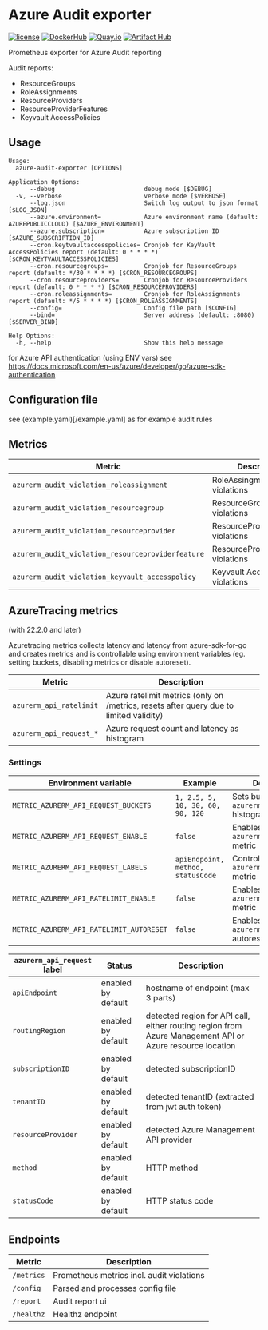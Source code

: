 # Azure Audit exporter

[![license](https://img.shields.io/github/license/webdevops/azure-audit-exporter.svg)](https://github.com/webdevops/azure-audit-exporter/blob/master/LICENSE)
[![DockerHub](https://img.shields.io/badge/DockerHub-webdevops%2Fazure--audit--exporter-blue)](https://hub.docker.com/r/webdevops/azure-audit-exporter/)
[![Quay.io](https://img.shields.io/badge/Quay.io-webdevops%2Fazure--audit--exporter-blue)](https://quay.io/repository/webdevops/azure-audit-exporter)
[![Artifact Hub](https://img.shields.io/endpoint?url=https://artifacthub.io/badge/repository/azure-audit-exporter)](https://artifacthub.io/packages/search?repo=azure-audit-exporter)

Prometheus exporter for Azure Audit reporting

Audit reports:
- ResourceGroups
- RoleAssignments
- ResourceProviders
- ResourceProviderFeatures
- Keyvault AccessPolicies

## Usage

```
Usage:
  azure-audit-exporter [OPTIONS]

Application Options:
      --debug                         debug mode [$DEBUG]
  -v, --verbose                       verbose mode [$VERBOSE]
      --log.json                      Switch log output to json format [$LOG_JSON]
      --azure.environment=            Azure environment name (default: AZUREPUBLICCLOUD) [$AZURE_ENVIRONMENT]
      --azure.subscription=           Azure subscription ID [$AZURE_SUBSCRIPTION_ID]
      --cron.keytvaultaccesspolicies= Cronjob for KeyVault AccessPolicies report (default: 0 * * * *) [$CRON_KEYTVAULTACCESSPOLICIES]
      --cron.resourcegroups=          Cronjob for ResourceGroups report (default: */30 * * * *) [$CRON_RESOURCEGROUPS]
      --cron.resourceproviders=       Cronjob for ResourceProviders report (default: 0 * * * *) [$CRON_RESOURCEPROVIDERS]
      --cron.roleassignments=         Cronjob for RoleAssignments report (default: */5 * * * *) [$CRON_ROLEASSIGNMENTS]
      --config=                       Config file path [$CONFIG]
      --bind=                         Server address (default: :8080) [$SERVER_BIND]

Help Options:
  -h, --help                          Show this help message
```

for Azure API authentication (using ENV vars) see https://docs.microsoft.com/en-us/azure/developer/go/azure-sdk-authentication

## Configuration file

see (example.yaml)[/example.yaml] as for example audit rules

## Metrics

| Metric                                            | Description                        |
|---------------------------------------------------|------------------------------------|
| `azurerm_audit_violation_roleassignment`          | RoleAssingment violations          |
| `azurerm_audit_violation_resourcegroup`           | ResourceGroup violations           |
| `azurerm_audit_violation_resourceprovider`        | ResourceProvider violations        |
| `azurerm_audit_violation_resourceproviderfeature` | ResourceProviderFeature violations |
| `azurerm_audit_violation_keyvault_accesspolicy`   | Keyvault AccessPolicy violations   |

## AzureTracing metrics

(with 22.2.0 and later)

Azuretracing metrics collects latency and latency from azure-sdk-for-go and creates metrics and is controllable using
environment variables (eg. setting buckets, disabling metrics or disable autoreset).

| Metric                                   | Description                                                                            |
|------------------------------------------|----------------------------------------------------------------------------------------|
| `azurerm_api_ratelimit`                  | Azure ratelimit metrics (only on /metrics, resets after query due to limited validity) |
| `azurerm_api_request_*`                  | Azure request count and latency as histogram                                           |

### Settings

| Environment variable                     | Example                            | Description                                                    |
|------------------------------------------|------------------------------------|----------------------------------------------------------------|
| `METRIC_AZURERM_API_REQUEST_BUCKETS`     | `1, 2.5, 5, 10, 30, 60, 90, 120`   | Sets buckets for `azurerm_api_request` histogram metric        |
| `METRIC_AZURERM_API_REQUEST_ENABLE`      | `false`                            | Enables/disables `azurerm_api_request_*` metric                |
| `METRIC_AZURERM_API_REQUEST_LABELS`      | `apiEndpoint, method, statusCode`  | Controls labels of `azurerm_api_request_*` metric              |
| `METRIC_AZURERM_API_RATELIMIT_ENABLE`    | `false`                            | Enables/disables `azurerm_api_ratelimit` metric                |
| `METRIC_AZURERM_API_RATELIMIT_AUTORESET` | `false`                            | Enables/disables `azurerm_api_ratelimit` autoreset after fetch |


| `azurerm_api_request` label | Status             | Description                                                                                              |
|-----------------------------|--------------------|----------------------------------------------------------------------------------------------------------|
| `apiEndpoint`               | enabled by default | hostname of endpoint (max 3 parts)                                                                       |
| `routingRegion`             | enabled by default | detected region for API call, either routing region from Azure Management API or Azure resource location |
| `subscriptionID`            | enabled by default | detected subscriptionID                                                                                  |
| `tenantID`                  | enabled by default | detected tenantID (extracted from jwt auth token)                                                        |
| `resourceProvider`          | enabled by default | detected Azure Management API provider                                                                   |
| `method`                    | enabled by default | HTTP method                                                                                              |
| `statusCode`                | enabled by default | HTTP status code                                                                                         |

## Endpoints

| Metric     | Description                               |
|------------|-------------------------------------------|
| `/metrics` | Prometheus metrics incl. audit violations |
| `/config`  | Parsed and processes config file          |
| `/report`  | Audit report ui                           |
| `/healthz` | Healthz endpoint                          |
